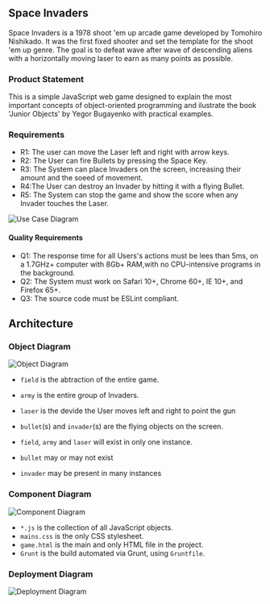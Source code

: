 ## Space Invaders

Space Invaders is a 1978 shoot 'em up arcade game developed by Tomohiro Nishikado.
It was the first fixed shooter and set the template for the shoot 'em up genre. The goal is to defeat wave after wave of descending aliens with a horizontally moving laser to earn as many points as possible.

### Product Statement

This is a simple JavaScript web game designed to explain the most important concepts of object-oriented programming and ilustrate the book 'Junior Objects' by Yegor Bugayenko with practical examples.

### Requirements

- R1: The user can move the Laser left and right with arrow keys.
- R2: The User can fire Bullets by pressing the Space Key.
- R3: The System can place Invaders on the screen, increasing their amount and the soeed of movement.
- R4:The User can destroy an Invader by hitting it with a flying Bullet.
- R5: The System can stop the game and show the score when any Invader touches the Laser.

![Use Case Diagram](https://user-images.githubusercontent.com/25412194/135713471-6e3341d5-0b50-45d2-9f2b-4f89b7713107.png)

#### Quality Requirements

- Q1: The response time for all Users's actions must be lees than 5ms, on a 1.7GHz+ computer with 8Gb+ RAM,with no CPU-intensive programs in the background.
- Q2: The System must work on Safari 10+, Chrome 60+, IE 10+, and Firefox 65+.
- Q3: The source code must be ESLint compliant.

## Architecture

### Object Diagram

![Object Diagram](https://user-images.githubusercontent.com/25412194/135713432-b74e0c10-6709-4785-865a-f835a16b46a7.png)

- `field` is the abtraction of the entire game.
- `army` is the entire group of Invaders.
- `laser` is the devide the User moves left and right to point the gun
- `bullet`(s) and `invader`(s) are the flying objects on the screen.

- `field`, `army` and `laser` will exist in only one instance.
- `bullet` may or may not exist
- `invader` may be present in many instances

### Component Diagram

![Component Diagram](https://user-images.githubusercontent.com/25412194/135713665-6afb25bd-c24c-47a0-8efe-a46d0a95bfa2.png)

- `*.js` is the collection of all JavaScript objects.
- `mains.css` is the only CSS stylesheet.
- `game.html` is the main and only HTML file in the project.
- `Grunt` is the build automated via Grunt, using `Gruntfile`.

### Deployment Diagram

![Deployment Diagram](https://user-images.githubusercontent.com/25412194/135714271-38a106b3-4be7-4b55-bd56-25d97325185f.png)
